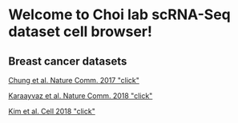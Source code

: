 # Welcome to Choi lab scRNA-Seq dataset cell browser!

## Breast cancer datasets

[Chung et al. Nature Comm. 2017 "click"](http://jungminchoilab.github.io/bc)

[Karaayvaz et al. Nature Comm. 2018 "click"](http://jungminchoilab.github.io/tnbc)

[Kim et al. Cell 2018 "click"](http://jungminchoilab.github.io/tnbc2)
